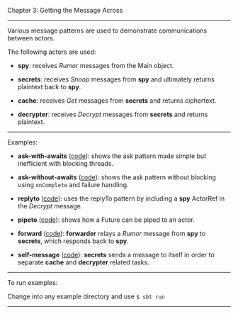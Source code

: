 Chapter 3:  Getting the Message Across 

***

Various message patterns are used to demonstrate communications between actors.

The following actors are used:

* **spy**: receives *Rumor* messages from the Main object.

* **secrets**: receives *Snoop* messages from **spy** and ultimately returns plaintext back to **spy**.

* **cache**: receives *Get* messages from **secrets** and returns ciphertext.

* **decrypter**: receives *Decrypt* messages from **secrets** and returns plaintext.


***

Examples:

* **ask-with-awaits** ([code](ask-with-awaits/src/main/scala/AskWithAwaits.scala)):
shows the ask pattern made simple but inefficient with blocking threads.

* **ask-without-awaits** ([code](ask-without-awaits/src/main/scala/AskWithoutAwaits.scala)):
shows the ask pattern without blocking using `onComplete` and failure handling.

* **replyto** ([code](replyto/src/main/scala/ReplyTo.scala)):
uses the replyTo pattern by including a **spy** ActorRef in the *Decrypt* message.

* **pipeto** ([code](pipeto/src/main/scala/PipeTo.scala)):
shows how a Future can be piped to an actor.

* **forward** ([code](forward/src/main/scala/Forward.scala)):
**forwarder** relays a *Rumor* message from **spy** to **secrets**, which responds back to **spy**.

* **self-message** ([code](self-message/src/main/scala/SelfMessage.scala)):
**secrets** sends a message to itself in order to separate **cache** and **decrypter** related tasks. 

***

To run examples:

Change into any example directory and use `$ sbt run`

***

